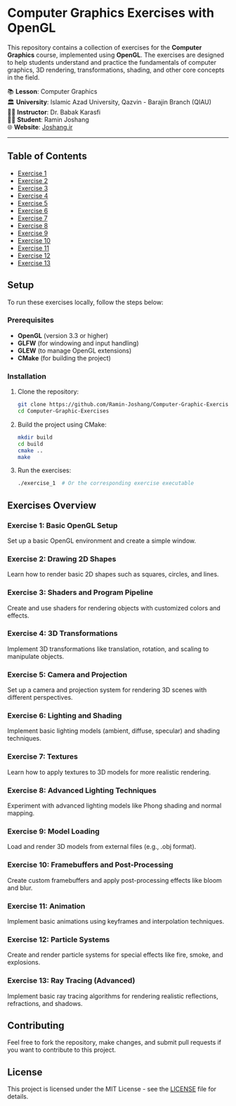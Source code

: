 # Computer Graphics Exercises with OpenGL

This repository contains a collection of exercises for the **Computer Graphics** course, implemented using **OpenGL**. The exercises are designed to help students understand and practice the fundamentals of computer graphics, 3D rendering, transformations, shading, and other core concepts in the field.

📚 **Lesson**: Computer Graphics  
🏛️ **University**: Islamic Azad University, Qazvin - Barajin Branch (QIAU)  
👨‍🏫 **Instructor**: Dr. Babak Karasfi  
👨‍💻 **Student**: Ramin Joshang  
🌐 **Website**: [Joshang.ir](https://Joshang.ir)

---

## Table of Contents

- [Exercise 1](#exercise-1)
- [Exercise 2](#exercise-2)
- [Exercise 3](#exercise-3)
- [Exercise 4](#exercise-4)
- [Exercise 5](#exercise-5)
- [Exercise 6](#exercise-6)
- [Exercise 7](#exercise-7)
- [Exercise 8](#exercise-8)
- [Exercise 9](#exercise-9)
- [Exercise 10](#exercise-10)
- [Exercise 11](#exercise-11)
- [Exercise 12](#exercise-12)
- [Exercise 13](#exercise-13)

## Setup

To run these exercises locally, follow the steps below:

### Prerequisites

- **OpenGL** (version 3.3 or higher)
- **GLFW** (for windowing and input handling)
- **GLEW** (to manage OpenGL extensions)
- **CMake** (for building the project)

### Installation

1. Clone the repository:

    ```bash
    git clone https://github.com/Ramin-Joshang/Computer-Graphic-Exercises.git
    cd Computer-Graphic-Exercises
    ```

2. Build the project using CMake:

    ```bash
    mkdir build
    cd build
    cmake ..
    make
    ```

3. Run the exercises:

    ```bash
    ./exercise_1  # Or the corresponding exercise executable
    ```

## Exercises Overview

### Exercise 1: Basic OpenGL Setup
Set up a basic OpenGL environment and create a simple window.

### Exercise 2: Drawing 2D Shapes
Learn how to render basic 2D shapes such as squares, circles, and lines.

### Exercise 3: Shaders and Program Pipeline
Create and use shaders for rendering objects with customized colors and effects.

### Exercise 4: 3D Transformations
Implement 3D transformations like translation, rotation, and scaling to manipulate objects.

### Exercise 5: Camera and Projection
Set up a camera and projection system for rendering 3D scenes with different perspectives.

### Exercise 6: Lighting and Shading
Implement basic lighting models (ambient, diffuse, specular) and shading techniques.

### Exercise 7: Textures
Learn how to apply textures to 3D models for more realistic rendering.

### Exercise 8: Advanced Lighting Techniques
Experiment with advanced lighting models like Phong shading and normal mapping.

### Exercise 9: Model Loading
Load and render 3D models from external files (e.g., .obj format).

### Exercise 10: Framebuffers and Post-Processing
Create custom framebuffers and apply post-processing effects like bloom and blur.

### Exercise 11: Animation
Implement basic animations using keyframes and interpolation techniques.

### Exercise 12: Particle Systems
Create and render particle systems for special effects like fire, smoke, and explosions.

### Exercise 13: Ray Tracing (Advanced)
Implement basic ray tracing algorithms for rendering realistic reflections, refractions, and shadows.

## Contributing

Feel free to fork the repository, make changes, and submit pull requests if you want to contribute to this project.

## License

This project is licensed under the MIT License - see the [LICENSE](LICENSE) file for details.
